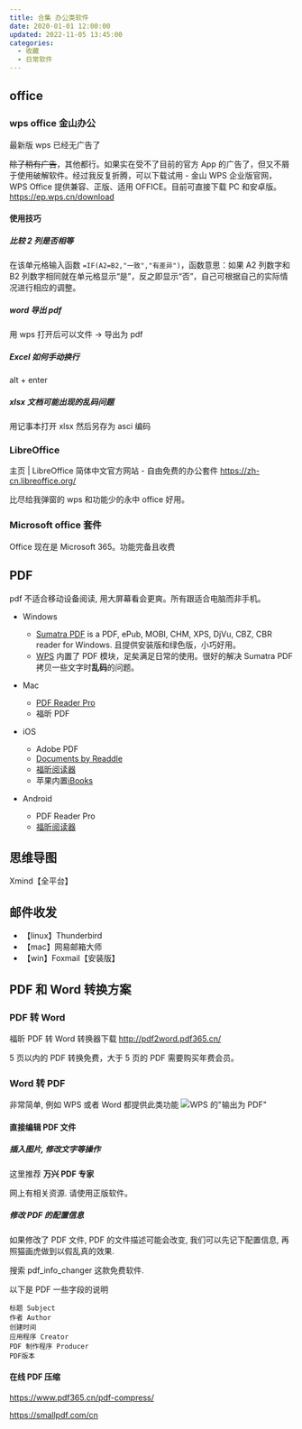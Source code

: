 ```yaml
---
title: 合集 办公类软件
date: 2020-01-01 12:00:00
updated: 2022-11-05 13:45:00
categories:
  - 收藏
  - 日常软件
---
```


## office

### wps office 金山办公

最新版 wps 已经无广告了

~~除了稍有广告~~，其他都行。如果实在受不了目前的官方 App 的广告了，但又不屑于使用破解软件。经过我反复折腾，可以下载试用 - 金山 WPS 企业版官网，WPS Office 提供兼容、正版、适用 OFFICE。目前可直接下载 PC 和安卓版。
<https://ep.wps.cn/download>

#### 使用技巧

##### 比较 2 列是否相等

在该单元格输入函数 `=IF(A2=B2,"一致","有差异")`，函数意思：如果 A2 列数字和 B2 列数字相同就在单元格显示“是”，反之即显示“否”，自己可根据自己的实际情况进行相应的调整。

##### word 导出 pdf

用 wps 打开后可以文件 -> 导出为 pdf

##### Excel 如何手动换行

alt + enter

##### xlsx 文档可能出现的乱码问题

用记事本打开 xlsx 然后另存为 asci 编码

### LibreOffice

主页 | LibreOffice 简体中文官方网站 - 自由免费的办公套件
<https://zh-cn.libreoffice.org/>

比尽给我弹窗的 wps 和功能少的永中 office 好用。

### Microsoft office 套件

Office 现在是 Microsoft 365。功能完备且收费

## PDF

pdf 不适合移动设备阅读, 用大屏幕看会更爽。所有跟适合电脑而非手机。

* Windows
  * [Sumatra PDF] is a PDF, ePub, MOBI, CHM, XPS, DjVu, CBZ, CBR reader for Windows. 且提供安装版和绿色版，小巧好用。
  * [WPS] 内置了 PDF 模块，足矣满足日常的使用。很好的解决 Sumatra PDF 拷贝一些文字时**乱码**的问题。

* Mac
  * [PDF Reader Pro]
  * 福昕 PDF

* iOS
  * Adobe PDF
  * [Documents by Readdle](https://itunes.apple.com/cn/app/documents-by-readdle/id364901807?l=en&mt=8)
  * [福昕阅读器](http://sj.qq.com/myapp/detail.htm?apkName=com.foxit.mobile.pdf.lite)
  * 苹果内置[iBooks](https://itunes.apple.com/cn/app/ibooks/id364709193?l=en&mt=8)

* Android
  * PDF Reader Pro
  * [福昕阅读器](http://sj.qq.com/myapp/detail.htm?apkName=com.foxit.mobile.pdf.lite)

  [Sumatra PDF]: <https://www.sumatrapdfreader.org/download-free-pdf-viewer.html>
[PDF Reader Pro]: <http://www.pdfreaderpro.com/>
[WPS]: <https://pc.wps.cn/>

## 思维导图

Xmind【全平台】

## 邮件收发

* 【linux】Thunderbird
* 【mac】网易邮箱大师
* 【win】Foxmail【安装版】

## PDF 和 Word 转换方案

### PDF 转 Word

福昕 PDF 转 Word 转换器下载
<http://pdf2word.pdf365.cn/>

5 页以内的 PDF 转换免费，大于 5 页的 PDF 需要购买年费会员。

### Word 转 PDF

非常简单, 例如 WPS 或者 Word 都提供此类功能
![WPS 的"输出为 PDF"](https://upload-images.jianshu.io/upload_images/1662509-e67af033923da279.png?imageMogr2/auto-orient/strip%7CimageView2/2/w/1240)

#### 直接编辑 PDF 文件

##### 插入图片, 修改文字等操作

这里推荐 **万兴 PDF 专家**

网上有相关资源. 请使用正版软件。

##### 修改 PDF 的配置信息

如果修改了 PDF 文件, PDF 的文件描述可能会改变, 我们可以先记下配置信息, 再照猫画虎做到以假乱真的效果.

搜索 pdf_info_changer 这款免费软件.

以下是 PDF 一些字段的说明

```text
标题 Subject
作者 Author
创建时间
应用程序 Creator
PDF 制作程序 Producer
PDF版本
```

#### 在线 PDF 压缩

<https://www.pdf365.cn/pdf-compress/>

<https://smallpdf.com/cn>
